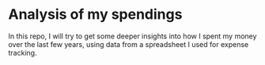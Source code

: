 # Analysis of my spendings
In this repo, I will try to get some deeper insights into how I spent my money over the last few years, using data from a spreadsheet I used for expense tracking.